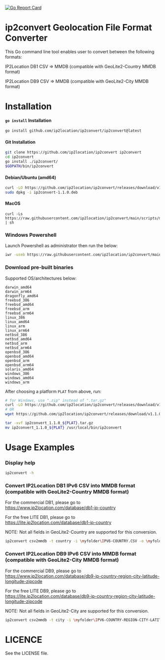 [![Go Report Card](https://goreportcard.com/badge/github.com/ip2location/ip2convert)](https://goreportcard.com/report/github.com/ip2location/ip2convert)

ip2convert Geolocation File Format Converter
============================================
This Go command line tool enables user to convert between the following formats:

IP2Location DB1 CSV => MMDB (compatible with GeoLite2-Country MMDB format)

IP2Location DB9 CSV => MMDB (compatible with GeoLite2-City MMDB format)


Installation
============

#### `go install` Installation

```bash
go install github.com/ip2location/ip2convert/ip2convert@latest
```


#### Git Installation

```bash
git clone https://github.com/ip2location/ip2convert ip2convert
cd ip2convert
go install ./ip2convert/
$GOPATH/bin/ip2convert
```


#### Debian/Ubuntu (amd64)

```bash
curl -LO https://github.com/ip2location/ip2convert/releases/download/v1.1.0/ip2convert-1.1.0.deb
sudo dpkg -i ip2convert-1.1.0.deb
```


#### MacOS

```
curl -Ls https://raw.githubusercontent.com/ip2location/ip2convert/main/scripts/macos.sh | sh
```


### Windows Powershell

Launch Powershell as administrator then run the below:

```bash
iwr -useb https://raw.githubusercontent.com/ip2location/ip2convert/main/scripts/windows.ps1 | iex
```


### Download pre-built binaries

Supported OS/architectures below:

```
darwin_amd64
darwin_arm64
dragonfly_amd64
freebsd_386
freebsd_amd64
freebsd_arm
freebsd_arm64
linux_386
linux_amd64
linux_arm
linux_arm64
netbsd_386
netbsd_amd64
netbsd_arm
netbsd_arm64
openbsd_386
openbsd_amd64
openbsd_arm
openbsd_arm64
solaris_amd64
windows_386
windows_amd64
windows_arm
```

After choosing a platform `PLAT` from above, run:

```bash
# for Windows, use ".zip" instead of ".tar.gz"
curl -LO https://github.com/ip2location/ip2convert/releases/download/v1.1.0/ip2convert_1.1.0_${PLAT}.tar.gz
# OR
wget https://github.com/ip2location/ip2convert/releases/download/v1.1.0/ip2convert_1.1.0_${PLAT}.tar.gz

tar -xvf ip2convert_1.1.0_${PLAT}.tar.gz
mv ip2convert_1.1.0_${PLAT} /usr/local/bin/ip2convert
```


Usage Examples
==============

### Display help
```bash
ip2convert -h
```

### Convert IP2Location DB1 IPv6 CSV into MMDB format (compatible with GeoLite2-Country MMDB format)

For the commercial DB1, please go to https://www.ip2location.com/database/db1-ip-country

For the free LITE DB1, please go to https://lite.ip2location.com/database/db1-ip-country

NOTE: Not all fields in GeoLite2-Country are supported for this conversion.

```bash
ip2convert csv2mmdb -t country -i \myfolder\IPV6-COUNTRY.CSV -o \myfolder\DB1.MMDB
```


### Convert IP2Location DB9 IPv6 CSV into MMDB format (compatible with GeoLite2-City MMDB format)

For the commercial DB9, please go to https://www.ip2location.com/database/db9-ip-country-region-city-latitude-longitude-zipcode

For the free LITE DB9, please go to https://lite.ip2location.com/database/db9-ip-country-region-city-latitude-longitude-zipcode

NOTE: Not all fields in GeoLite2-City are supported for this conversion.

```bash
ip2convert csv2mmdb -t city -i \myfolder\IPV6-COUNTRY-REGION-CITY-LATITUDE-LONGITUDE-ZIPCODE.CSV -o \myfolder\DB9.MMDB
```


LICENCE
=====================
See the LICENSE file.
